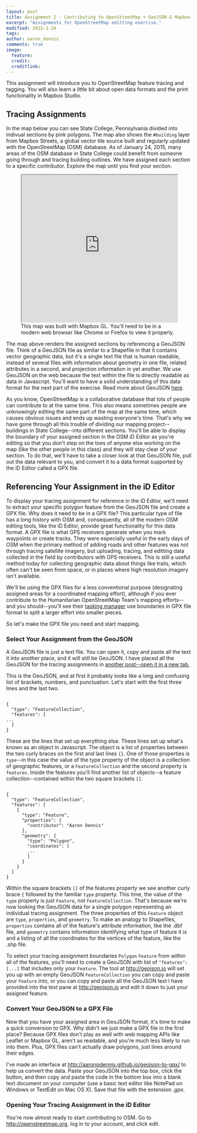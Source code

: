 ```yaml
---
layout: post
title: Assignment 2 - Contributing to OpenStreetMap + GeoJSON & Mapbox Studio fun!
excerpt: "Assignments for OpenStreetMap editting exercise."
modified: 2015-1-24
tags: 
author: aaron_dennis
comments: true
image:
  feature: 
  credit: 
  creditlink: 
---
```


This assignment will introduce you to OpenStreetMap feature tracing and tagging. You will also learn a little bit about open data formats and the print functionality in Mapbox Studio.

## Tracing Assignments

In the map below you can see State College, Pennsylvania divided into indivual sections by pink polygons. The map also shows the `#building` layer from Mapbox Streets, a global vector tile source built and regularly updated with the OpenStreetMap (OSM) database. As of January 24, 2015, many areas of the OSM database in State College could benefit from someone going through and tracing building outlines. We have assigned each section to a specific contributor. Explore the map until you find your section.

<figure>
  <iframe src="http://aaronpdennis.github.io/geog467-osm-sc-assignments/" style="height:400px;width:100%;"></iframe>
  <figcaption>This map was built with Mapbox GL. You'll need to be in a modern web browser like Chrome or Firefox to view it properly.</figcaption>
</figure>

The map above renders the assigned sections by referencing a GeoJSON file. Think of a GeoJSON file as similar to a Shapefile in that it contains vector geographic data, but it's a single text file that is human readable, instead of several files with information about geometry in one file, related attributes in a second, and projection information in yet another. We use GeoJSON on the web because the text within the file is directly readable as data in Javascript. You'll want to have a solid understanding of this data format for the next part of the exercise. Read more about GeoJSON <a href="http://giscollective.org/github-bringing-geojson-to-life-since-2013/">here</a>.

As you know, OpenStreetMap is a collaborative database that lots of people can contribute to at the same time. This also means sometimes people are unknowingly editing the same part of the map at the same time, which causes obvious issues and ends up wasting everyone's time. That's why we have gone through all this trouble of dividing our mapping project--buildings in State College--into different sections. You'll be able to display the boundary of your assigned section in the OSM iD Editor as you're editing so that you don't step on the toes of anyone else working on the map (like the other people in this class) and they will stay clear of your section. To do that, we'll have to take a closer look at that GeoJSON file, pull out the data relevant to you, and convert it to a data format supported by the iD Editor called a GPX file.

## Referencing Your Assignment in the iD Editor

To display your tracing assignment for reference in the iD Editor, we'll need to extract your specific polygon feature from the GeoJSON file and create a GPX file. Why does it need to be in a GPX file? This particular type of file has a long history with OSM and, consequently, all of the modern OSM editing tools, like the iD Editor, provide great functionality for this data format. A GPX file is what GPS receivers generate when you mark waypoints or create tracks. They were especially useful in the early days of OSM when the primary method of adding roads and other features was not through tracing satellite imagery, but uploading, tracing, and editting data collected in the field by contributors with GPS receivers. This is still a useful method today for collecting geographic data about things like trails, which often can't be seen from space, or in places where high resolution imagery isn't available.

We'll be using the GPX files for a less conventional purpose (designating assigned areas for a coordinated mapping effort), although if you ever contribute to the Humanitarian OpenStreetMap Team's mapping efforts--and you should--you'll see their <a href="http://tasks.hotosm.org/">tasking manager</a> use boundaries in GPX file format to split a larger effort into smaller pieces.

So let's make the GPX file you need and start mapping.

### Select Your Assignment from the GeoJSON

A GeoJSON file is just a text file. You can open it, copy and paste all the text it into another place, and it will still be GeoJSON. I have placed all the GeoJSON for the tracing assignments in <a href="/geojson-tracing-assignments/">another post--open it in a new tab.</a>

This is the GeoJSON, and at first it probably looks like a long and confusing list of brackets, numbers, and punctuation. Let's start with the first three lines and the last two.

<pre><code>
{
  "type": "FeatureCollection",
  "features": [
...
  ]
}
</code></pre>

These are the lines that set up everything else. These lines set up what's known as an object in Javascript. The object is a list of properties between the two curly braces on the first and last lines `{}`. One of those properties is `type`--in this case the value of the type property of the object is a collection of geographic features, or a `FeatureCollection` and the second property is `features`. Inside the features you'll find another list of objects--a feature collection--contained within the two square brackets `[]`.

<pre><code>
{
  "type": "FeatureCollection",
  "features": [
    {
      "type": "Feature",
      "properties": {
        "contributor": "Aaron Dennis"
      },
      "geometry": {
        "type": "Polygon",
        "coordinates": [
        ...
        ]
      }
    }
  ]
}
</code></pre>

Within the square brackets `[]` of the features property we see another curly brace `{` followed by the familiar `type` property. This time, the value of the `type` property is just `Feature`, not `FeatureCollection`. That's because we're now looking the GeoJSON data for a single polygon representing an individual tracing assignment. The three properties of this `Feature` object are `type`, `properties`, and `geometry`. To make an analogy to Shapefiles, `properties` contains all of the feature's attribute information, like the .dbf file, and `geometry` contains information identifying what type of feature it is and a listing of all the coordinates for the vertices of the feature, like the .shp file.

To select your tracing assignment boundaries `Polygon` `Feature` from within all of the features, you'll need to create a GeoJSON with list of `"features": [...]` that includes only your `Feature`. The tool at http://geojson.io will set you up with an empty GeoJSON `FeatureCollection` you can copy and paste your `Feature` into, or you can copy and paste all the GeoJSON text I have provided into the text pane at http://geojson.io and edit it down to just your assigned feature.

### Convert Your GeoJSON to a GPX File

Now that you have your assigned area in GeoJSON format, it's time to make a quick conversion to GPX. Why didn't we just make a GPX file in the first place? Because GPX files don't play as well with web mapping APIs like Leaflet or Mapbox GL, aren't as readable, and you're much less likely to run into them. Plus, GPX files can't actually draw polygons, just lines around their edges.

I've made an interface at http://aaronpdennis.github.io/geojson-to-gpx/ to help us convert the data. Paste your GeoJSON into the top box, click the button, and then copy and paste the code in the bottom box into a blank text document on your computer (use a basic text editor like NotePad on Windows or TextEdit on Mac OS X). Save that file with the extension *.gpx*.

### Opening Your Tracing Assignment in the iD Editor

You're now almost ready to start contributing to OSM. Go to http://openstreetmap.org, log in to your account, and click edit.

